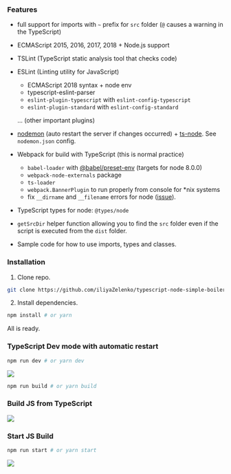 ### Features

- full support for imports with `~` prefix for `src` folder (`@` causes a warning in the TypeScript)
- ECMAScript 2015, 2016, 2017, 2018 + Node.js support
- TSLint (TypeScript static analysis tool that checks code)
- ESLint (Linting utility for JavaScript)
    - ECMAScript 2018 syntax + node env
    - typescript-eslint-parser
    - `eslint-plugin-typescript` with `eslint-config-typescript`
    - `eslint-plugin-standard` with `eslint-config-standard`
    
    ... (other important plugins)
- [nodemon](https://github.com/remy/nodemon) (auto restart the server if changes occurred) + [ts-node](https://github.com/TypeStrong/ts-node). See `nodemon.json` config.
- Webpack for build with TypeScript (this is normal practice)
    - `babel-loader` with [@babel/preset-env](https://babeljs.io/docs/en/babel-preset-env) (targets for node 8.0.0)
    - `webpack-node-externals` package
    - `ts-loader`
    - `webpack.BannerPlugin` to run properly from console for *nix systems
    - fix `__dirname` and `__filename` errors for node ([issue](https://github.com/webpack/webpack/issues/1599)).
- TypeScript types for node: `@types/node`
- `getSrcDir` helper function allowing you to find the `src` folder even if the script is executed from the `dist` folder.
- Sample code for how to use imports, types and classes.

### Installation

1. Clone repo.

```bash
git clone https://github.com/iliyaZelenko/typescript-node-simple-boilerplate.git
```

2. Install dependencies.

```bash
npm install # or yarn
```

All is ready.

### TypeScript Dev mode with automatic restart

```bash
npm run dev # or yarn dev
```

![](https://i.imgur.com/5HRe7XJ.png)

```bash
npm run build # or yarn build
```

### Build JS from TypeScript

![](https://i.imgur.com/UjiEKLG.png)

### Start JS Build

```bash
npm run start # or yarn start
```

![](https://i.imgur.com/fGgqQEL.png)
